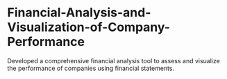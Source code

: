 # Financial-Analysis-and-Visualization-of-Company-Performance
Developed a comprehensive financial analysis tool to assess and visualize the performance of companies using financial statements.
